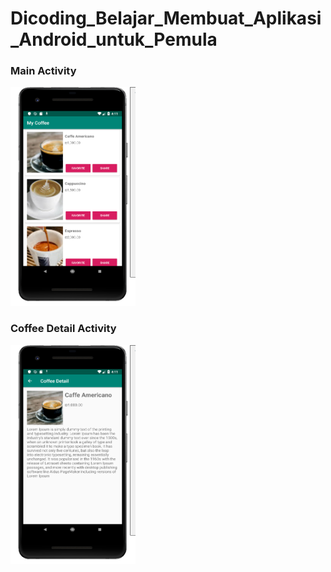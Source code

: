 # Dicoding_Belajar_Membuat_Aplikasi_Android_untuk_Pemula


<h3>Main Activity</h3>
<img src="images/Untitled.png" width="200px" height="350px">

<h3>Coffee Detail Activity</h3>
<img src="images/Untitled2.png" width="200px" height="350px">
